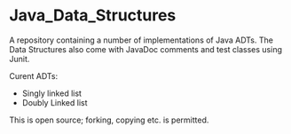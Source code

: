 # Java_Data_Structures
A repository containing a number of implementations of Java ADTs.
The Data Structures also come with JavaDoc comments and test classes using Junit.

Curent ADTs:
  - Singly linked list
  - Doubly Linked list

This is open source; forking, copying etc. is permitted.
